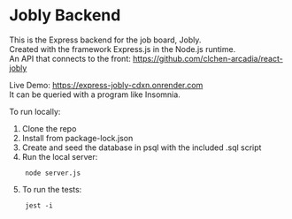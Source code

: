 # Jobly Backend

This is the Express backend for the job board, Jobly.  
Created with the framework Express.js in the Node.js runtime.  
An API that connects to the front: https://github.com/clchen-arcadia/react-jobly  

Live Demo: https://express-jobly-cdxn.onrender.com  
It can be queried with a program like Insomnia.

To run locally:
1. Clone the repo
2. Install from package-lock.json
3. Create and seed the database in psql with the included .sql script
4. Run the local server:
```
    node server.js
```
5. To run the tests:
```
    jest -i
```
